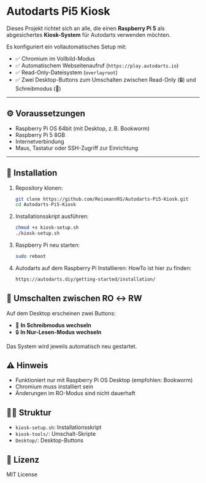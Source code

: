 # Autodarts Pi5 Kiosk

Dieses Projekt richtet sich an alle, die einen **Raspberry Pi 5** als abgesichertes **Kiosk-System** für Autodarts verwenden möchten.

Es konfiguriert ein vollautomatisches Setup mit:

- ✅ Chromium im Vollbild-Modus
- ✅ Automatischem Webseitenaufruf (`https://play.autodarts.io`)
- ✅ Read-Only-Dateisystem (`overlayroot`)
- ✅ Zwei Desktop-Buttons zum Umschalten zwischen Read-Only (🔒) und Schreibmodus (📝)

---

## ⚙️ Voraussetzungen

- Raspberry Pi OS 64bit (mit Desktop, z. B. Bookworm)
- Raspberry Pi 5 8GB
- Internetverbindung
- Maus, Tastatur oder SSH-Zugriff zur Einrichtung

---

## 🚀 Installation

1. Repository klonen:
   ```bash
   git clone https://github.com/ReismannRS/Autodarts-Pi5-Kiosk.git
   cd Autodarts-Pi5-Kiosk

2. Installationsskript ausführen:
   ```bash
   chmod +x kiosk-setup.sh
   ./kiosk-setup.sh
   ```

3. Raspberry Pi neu starten:
   ```bash
   sudo reboot
   ```
4. Autodarts auf dem Raspberry Pi Installieren:
   HowTo ist hier zu finden:
   ```bash
   https://autodarts.diy/getting-started/installation/
   ```

## 🔁 Umschalten zwischen RO ↔ RW

Auf dem Desktop erscheinen zwei Buttons:

- 📝 **In Schreibmodus wechseln**
- 🔒 **In Nur-Lesen-Modus wechseln**

Das System wird jeweils automatisch neu gestartet.

## ⚠️ Hinweis

- Funktioniert nur mit Raspberry Pi OS Desktop (empfohlen: Bookworm)
- Chromium muss installiert sein
- Änderungen im RO-Modus sind nicht dauerhaft

## 🧑‍💻 Struktur

- `kiosk-setup.sh`: Installationsskript
- `kiosk-tools/`: Umschalt-Skripte
- `Desktop/`: Desktop-Buttons

## 📜 Lizenz

MIT License
